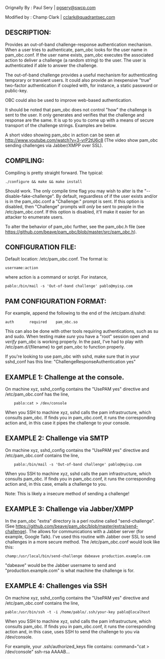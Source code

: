 Orignally By : Paul Sery | <pgsery@swcp.com>

Modified by  : Champ Clark | <cclark@quadrantsec.com>

DESCRIPTION:
------------

Provides an out-of-band challenge-response authentication mechanism.
When a user tries to authenticate, pam_obc looks for the user name
in pam_obc.conf. If the user name exists, pam_obc executes the
associated action to deliver a challenge (a random string) to the user.
The user is authenticated if able to answer the challenge.

The out-of-band challenge provides a useful mechanism for authenticating
temporary or transient users. It could also provide an inexpensive "true"
two-factor authentication if coupled with, for instance, a static password
or public-key. 

OBC could also be used to improve web-based authentication.

It should be noted that pam_obc does not control "how" the challenge
is sent to the user.  It only generates and verifies that the challenge
and response are the same.  It is up to you to come up with a means of secure
transport of the challenge strings.  Examples are below.

A short video showing pam_obc in action can be seen at http://www.youtube.com/watch?v=3-vrP2tU6c8
(The video show pam_obc sending challenges via Jabber/XMPP over SSL).


COMPILING:
----------

Compiling is pretty straight forward.  The typical:

	./configure && make && make install

Should work.  The only compile time flag you may wish to alter is the 
"--disable-fake-challenge".  By default,  reguardless of if the user exists
and/or is in the pam_obc.conf a "Challenge:" prompt is sent.  If this
option is disabled,  then "Challenge" prompts will _only_ be sent to
people in the /etc/pam_obc.conf.  If this option is disabled,  it'll make
it easier for an attacker to enumerate users.

To alter the behavior of pam_obc further,  see the pam_obc.h file 
(see https://github.com/beave/pam_obc/blob/master/src/pam_obc.h).

CONFIGURATION FILE:
-------------------

Default location: /etc/pam_obc.conf.  The format is:

	username:action

where action is a command or script. For instance,

	pablo:/bin/mail -s 'Out-of-band challenge' pablo@myisp.com

PAM CONFIGURATION FORMAT:
-------------------------

For example,  append the following to the end of the /etc/pam.d/sshd:

	auth       required    pam_obc.so

This can also be done with other tools requiring authentications, such
as su and sudo.  When testing make _sure_ you have a "root" session open and
_verify_ pam_obc is working properly.  In the past,  I've had to play
with /etc/pam.d/{filename} to get pam_obc to function properly.

If you're looking to use pam_obc with sshd, make sure that in your sshd_conf
has this line: "ChallengeResponseAuthentication yes"


EXAMPLE 1:  Challenge at the console.
-------------------------------------

On machine xyz, sshd_config contains the "UsePAM yes" directive and
/etc/pam_obc.conf has the line,

        pablo:cat > /dev/console

When you SSH to machine xyz, sshd calls the pam infrastructure, which 
consults pam_obc. If finds you in pam_obc.conf, it runs the corresponding 
action and, in this case it pipes the challenge to your console.

EXAMPLE 2: Challenge via SMTP
-----------------------------

On machine xyz, sshd_config contains the "UsePAM yes" directive and
/etc/pam_obc.conf contains the line,

        pablo:/bin/mail -s 'Out-of-band challenge' pablo@myisp.com

When you SSH to machine xyz, sshd calls the pam infrastructure, which 
consults pam_obc. If finds you in pam_obc.conf, it runs the corresponding 
action and, in this case, emails a challenge to you. 

Note: This is likely a insecure method of sending a challenge!

EXAMPLE 3: Challenge via Jabber/XMPP
------------------------------------

In the pam_obc "extra" directory is a perl routine called "send-challenge".
(See https://github.com/beave/pam_obc/blob/master/extra/send-challenge).
The allows for communications with a Jabber server (for example, Google
Talk).  I've used this routine with Jabber over SSL to send challenges in a
more secure method.  The /etc/pam_obc.conf would look like this:

	champ:/usr/local/bin/send-challenge dabeave production.example.com

"dabeave" would be the Jabber username to send and "production.example.com"
is what machine the challenge is for.

EXAMPLE 4: Challenges via SSH
-----------------------------

On machine xyz, sshd_config contains the "UsePAM yes" directive and
/etc/pam_obc.conf contains the line,

	pablo:/usr/bin/ssh -t -i /home/pablo/.ssh/your-key pablo@localhost

When you SSH to machine xyz, sshd calls the pam infrastructure, which 
consults pam_obc. If finds you in pam_obc.conf, it runs the corresponding 
action and, in this case, uses SSH to send the challenge to you via 
/dev/console. 

For example,  your .ssh/authorized_keys file contains:
command="cat > /dev/console" ssh-rsa AAAAB...


